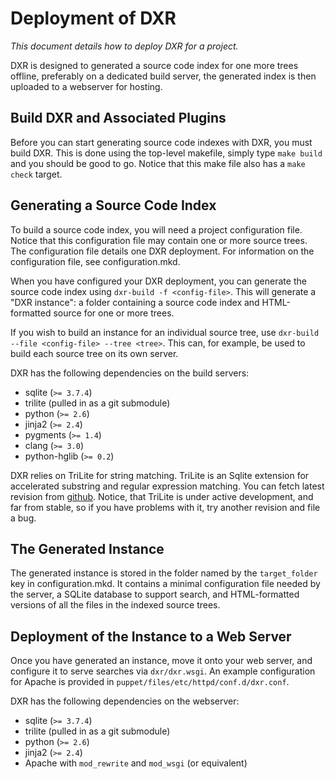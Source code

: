 Deployment of DXR
=================
_This document details how to deploy DXR for a project._

DXR is designed to generated a source code index for one more trees offline,
preferably on a dedicated build server, the generated index is then uploaded
to a webserver for hosting.


Build DXR and Associated Plugins
--------------------------------
Before you can start generating source code indexes with DXR, you must build
DXR. This is done using the top-level makefile, simply type `make build` and you
should be good to go. Notice that this make file also has a `make check` target.


Generating a Source Code Index
------------------------------
To build a source code index, you will need a project configuration file. Notice
that this configuration file may contain one or more source trees. The
configuration file details one DXR deployment. For information on the
configuration file, see configuration.mkd.

When you have configured your DXR deployment, you can generate the source code
index using `dxr-build -f <config-file>`. This will generate a "DXR
instance": a folder containing a source code index and HTML-formatted source
for one or more trees.

If you wish to build an instance for an individual source tree, use
`dxr-build --file <config-file> --tree <tree>`. This can, for example, be
used to build each source tree on its own server.

DXR has the following dependencies on the build servers:

 - sqlite (`>= 3.7.4`)
 - trilite (pulled in as a git submodule)
 - python (`>= 2.6`)
 - jinja2 (`>= 2.4`)
 - pygments (`>= 1.4`)
 - clang (`>= 3.0`)
 - python-hglib (`>= 0.2`)

DXR relies on TriLite for string matching. TriLite is an Sqlite extension for
accelerated substring and regular expression matching. You can fetch latest
revision from [github](https://github.com/jonasfj/trilite).
Notice, that TriLite is under active development, and far from stable, so if
you have problems with it, try another revision and file a bug.


The Generated Instance
----------------------
The generated instance is stored in the folder named by the `target_folder` key
in configuration.mkd. It contains a minimal configuration file needed by the
server, a SQLite database to support search, and HTML-formatted versions of all
the files in the indexed source trees.


Deployment of the Instance to a Web Server
------------------------------------------
Once you have generated an instance, move it onto your web server, and
configure it to serve searches via `dxr/dxr.wsgi`. An example configuration for
Apache is provided in `puppet/files/etc/httpd/conf.d/dxr.conf`.

DXR has the following dependencies on the webserver:

 - sqlite (`>= 3.7.4`)
 - trilite (pulled in as a git submodule)
 - python (`>= 2.6`)
 - jinja2 (`>= 2.4`)
 - Apache with `mod_rewrite` and `mod_wsgi` (or equivalent)

